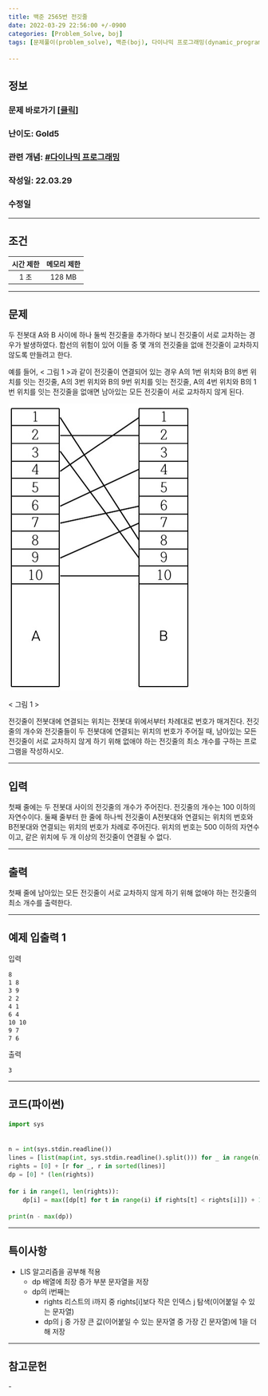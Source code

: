 ```yaml
---
title: 백준 2565번 전깃줄
date: 2022-03-29 22:56:00 +/-0900
categories: [Problem_Solve, boj]
tags: [문제풀이(problem_solve), 백준(boj), 다이나믹 프로그래밍(dynamic_programming)]

---
```

## 정보
### 문제 바로가기 [[클릭](https://www.acmicpc.net/problem/2565)]
### 난이도: Gold5
### 관련 개념: [#다이나믹 프로그래밍](https://www.acmicpc.net/problemset?sort=ac_desc&algo=33)
### 작성일: 22.03.29
### 수정일

---
## 조건

시간 제한|메모리 제한
:---:|:---:
1 초|128 MB

---
## 문제
두 전봇대 A와 B 사이에 하나 둘씩 전깃줄을 추가하다 보니 전깃줄이 서로 교차하는 경우가 발생하였다. 합선의 위험이 있어 이들 중 몇 개의 전깃줄을 없애 전깃줄이 교차하지 않도록 만들려고 한다.

예를 들어, < 그림 1 >과 같이 전깃줄이 연결되어 있는 경우 A의 1번 위치와 B의 8번 위치를 잇는 전깃줄, A의 3번 위치와 B의 9번 위치를 잇는 전깃줄, A의 4번 위치와 B의 1번 위치를 잇는 전깃줄을 없애면 남아있는 모든 전깃줄이 서로 교차하지 않게 된다.

![전기줄](/assets/img/problem_solve/boj/2565_problem.png)

< 그림 1 >

전깃줄이 전봇대에 연결되는 위치는 전봇대 위에서부터 차례대로 번호가 매겨진다. 전깃줄의 개수와 전깃줄들이 두 전봇대에 연결되는 위치의 번호가 주어질 때, 남아있는 모든 전깃줄이 서로 교차하지 않게 하기 위해 없애야 하는 전깃줄의 최소 개수를 구하는 프로그램을 작성하시오.

---
## 입력
첫째 줄에는 두 전봇대 사이의 전깃줄의 개수가 주어진다. 전깃줄의 개수는 100 이하의 자연수이다. 둘째 줄부터 한 줄에 하나씩 전깃줄이 A전봇대와 연결되는 위치의 번호와 B전봇대와 연결되는 위치의 번호가 차례로 주어진다. 위치의 번호는 500 이하의 자연수이고, 같은 위치에 두 개 이상의 전깃줄이 연결될 수 없다.

---
## 출력
첫째 줄에 남아있는 모든 전깃줄이 서로 교차하지 않게 하기 위해 없애야 하는 전깃줄의 최소 개수를 출력한다.

---
## 예제 입출력 1
입력
```
8
1 8
3 9
2 2
4 1
6 4
10 10
9 7
7 6
```

출력
```
3
```

---
## 코드(파이썬)
```python
import sys


n = int(sys.stdin.readline())
lines = [list(map(int, sys.stdin.readline().split())) for _ in range(n)]
rights = [0] + [r for _, r in sorted(lines)]
dp = [0] * (len(rights))

for i in range(1, len(rights)):
    dp[i] = max([dp[t] for t in range(i) if rights[t] < rights[i]]) + 1

print(n - max(dp))

```

---
## 특이사항
- LIS 알고리즘을 공부해 적용
  - dp 배열에 최장 증가 부분 문자열을 저장
  - dp의 i번째는
    - rights 리스트의 i까지 중 rights[i]보다 작은 인덱스 j 탐색(이어붙일 수 있는 문자열)
    - dp의 j 중 가장 큰 값(이어붙일 수 있는 문자열 중 가장 긴 문자열)에 1을 더해 저장

---
## 참고문헌
\- 
